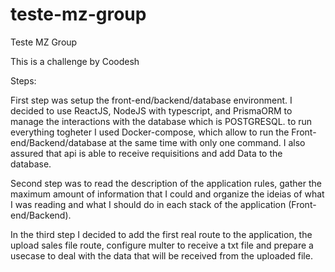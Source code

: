 # teste-mz-group
Teste MZ Group

This is a challenge by Coodesh

Steps:

First step was setup the front-end/backend/database environment. I decided to use ReactJS, NodeJS with typescript, and PrismaORM to manage the interactions with the database which is POSTGRESQL. to run everything togheter I used Docker-compose, which allow to run the Front-end/Backend/database at the same time with only one command. I also assured that api is able to receive requisitions and add Data to the database.

Second step was to read the description of the application rules, gather the maximum amount of information that I could and organize the ideias of what I was reading and what I should do in each stack of the application (Front-end/Backend). 

In the third step I decided to add the first real route to the application, the upload sales file route, configure multer to receive a txt file and prepare a usecase to deal with the data that will be received from the uploaded file.
